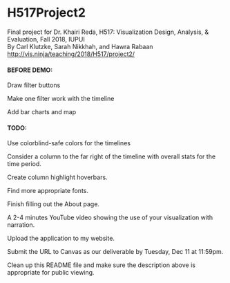 # H517Project2
Final project for Dr. Khairi Reda, H517: Visualization Design, Analysis, & Evaluation, Fall 2018, IUPUI  
By Carl Klutzke, Sarah Nikkhah, and Hawra Rabaan  
http://vis.ninja/teaching/2018/H517/project2/


#### BEFORE DEMO:

Draw filter buttons

Make one filter work with the timeline

Add bar charts and map


#### TODO:
Use colorblind-safe colors for the timelines

Consider a column to the far right of the timeline with overall stats for the time period.

Create column highlight hoverbars.

Find more appropriate fonts.

Finish filling out the About page.

A 2-4 minutes YouTube video showing the use of your visualization with narration.

Upload the application to my website.

Submit the URL to Canvas as our deliverable by Tuesday, Dec 11 at 11:59pm.

Clean up this README file and make sure the description above is appropriate for public viewing.
